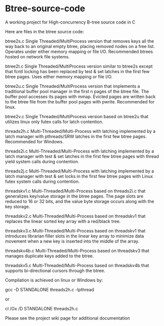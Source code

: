 Btree-source-code
=================

A working project for High-concurrency B-tree source code in C

Here are files in the btree source code:

btree2s.c       Single Threaded/MultiProcess version that removes keys all the way back to an original empty btree, placing removed nodes on a free list.  Operates under either memory mapping or file I/O.  Recommended btrees hosted on network file systems.

btree2t.c       Single Threaded/MultiProcess version similar to btree2s except that fcntl locking has been replaced by test & set latches in the first few btree pages.  Uses either memory mapping or file I/O.

btree2u.c		Single Threaded/MultiProcess version that implements a traditional buffer pool manager in the first n pages of the btree file.  The buffer pool accesses its pages with mmap.  Evicted pages are written back to the btree file from the buffer pool pages with pwrite. Recommended for linux.

btree2v.c		Single Threaded/MultiProcess version based on btree2u that utilizes linux only futex calls for latch contention.

threads2h.c     Multi-Threaded/Multi-Process with latching implemented by a latch manager with pthreads/SRW latches in the first few btree pages. Recommended for Windows.

threads2i.c     Multi-Threaded/Multi-Process with latching implemented by a latch manager with test & set latches in the first few btree pages with thread yield system calls during contention.

threads2j.c     Multi-Threaded/Multi-Process with latching implemented by a latch manager with test & set locks in the first few btree pages with Linux futex system calls during contention.

threadskv1.c	Multi-Threaded/Multi-Process based on threads2i.c that generalizes key/value storage in the btree pages. The page slots are reduced to 16 or 32 bits, and the value byte storage occurs along with the key storage.

threadskv2.c	Multi-Threaded/Multi-Process based on threadskv1 that replaces the linear sorted key array with a red/black tree.

threadskv3.c	Multi-Threaded/Multi-Process based on threadskv1 that introduces librarian filler slots in the linear key array to minimize data movement when a new key is inserted into the middle of the array.

threadskv4b.c	Multi-Threaded/Multi-Process based on threadskv3 that manages duplicate keys added to the btree.

threadskv5.c	Multi-Threaded/Multi-Process based on threadskv4b that supports bi-directional cursors through the btree.

Compilation is achieved on linux or Windows by:

gcc -D STANDALONE threads2h.c -lpthread

or

cl /Ox /D STANDALONE threads2h.c

Please see the project wiki page for additional documentation

